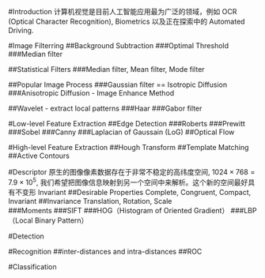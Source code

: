 #Introduction
计算机视觉是目前人工智能应用最为广泛的领域，例如 OCR (Optical Character Recognition), Biometrics 以及正在探索中的 Automated Driving.

#Image Filterring
##Background Subtraction
###Optimal Threshold
###Median filter

##Statistical Filters
###Median filter, Mean filter, Mode filter

##Popular Image Process
###Gaussian filter == Isotropic Diffusion
###Anisotropic Diffusion - Image Enhance Method

##Wavelet - extract local patterns
###Haar
###Gabor filter

#Low-level Feature Extraction
##Edge Detection
###Roberts
###Prewitt
###Sobel
###Canny
###Laplacian of Gaussain (LoG)
##Optical Flow

#High-level Feature Extraction
##Hough Transform
##Template Matching
##Active Contours

#Descriptor
原生的图像像素数据存在于非常不稳定的高纬度空间, $1024\times768=7.9\times10^5$, 我们希望把图像信息映射到另一个空间中来解析。这个新的空间最好具有不变形 Invariant
##Desirable Properties
Complete, Congruent, Compact, Invariant
##Invariance
Translation, Rotation, Scale  
###Moments
###SIFT
###HOG（Histogram of Oriented Gradient）
###LBP（Local Binary Pattern）

#Detection

#Recognition 
##inter-distances and intra-distances
##ROC

#Classification




